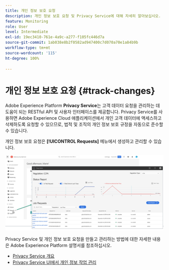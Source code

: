 ```yaml
---
title: 개인 정보 보호 요청
description: 개인 정보 보호 요청 및 Privacy Service에 대해 자세히 알아보십시오.
feature: Monitoring
role: User
level: Intermediate
exl-id: 19ec3410-761e-4a9c-a277-f105fc446d7a
source-git-commit: 1ab038e8b2f0582ad947400c7d070a70e1a84b9b
workflow-type: tm+mt
source-wordcount: '115'
ht-degree: 100%

---
```


# 개인 정보 보호 요청 {#track-changes}

Adobe Experience Platform **Privacy Service**&#x200B;는 고객 데이터 요청을 관리하는 데 도움이 되는 RESTful API 및 사용자 인터페이스를 제공합니다. Privacy Service를 사용하면 Adobe Experience Cloud 애플리케이션에서 개인 고객 데이터에 액세스하고 삭제하도록 요청할 수 있으므로, 법적 및 조직의 개인 정보 보호 규정을 자동으로 준수할 수 있습니다.

개인 정보 보호 요청은 **[!UICONTROL Requests]** 메뉴에서 생성하고 관리할 수 있습니다.

![](assets/requests.png)

Privacy Service 및 개인 정보 보호 요청을 만들고 관리하는 방법에 대한 자세한 내용은 Adobe Experience Platform 설명서를 참조하십시오.

* [Privacy Service 개요](https://experienceleague.adobe.com/docs/experience-platform/privacy/home.html?lang=ko)
* [Privacy Service UI에서 개인 정보 작업 관리](https://experienceleague.adobe.com/docs/experience-platform/privacy/ui/user-guide.html?lang=ko)
